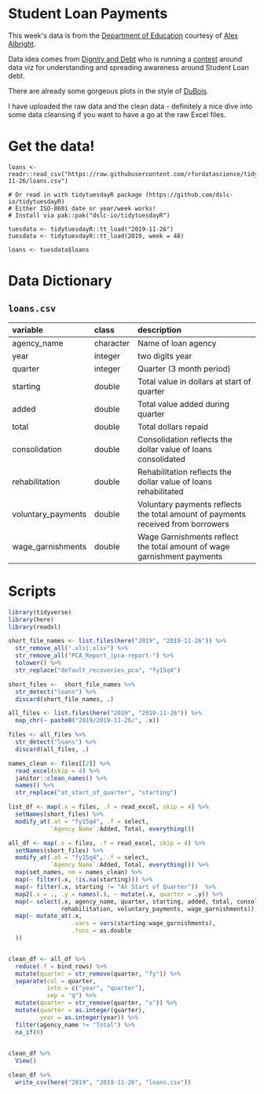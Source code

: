 # Student Loan Payments

This week's data is from the [Department of Education](https://studentaid.ed.gov/sa/about/data-center/student/default) courtesy of [Alex Albright](https://twitter.com/AllbriteAllday).

Data idea comes from [Dignity and Debt](https://www.dignityanddebt.org/projects/student-debt-racial-disparities/) who is running a [contest](https://docs.google.com/forms/d/e/1FAIpQLSckHpk5xJwqW0_sIEnCs-tScxttMV5WVqGjP0Ws8bD0x_LZHA/viewform) around data viz for understanding and spreading awareness around Student Loan debt. 

There are already some gorgeous plots in the style of [DuBois](https://www.dignityanddebt.org/projects/student-debt-racial-disparities/).

I have uploaded the raw data and the clean data - definitely a nice dive into some data cleansing if you want to have a go at the raw Excel files.

# Get the data!

```
loans <- readr::read_csv("https://raw.githubusercontent.com/rfordatascience/tidytuesday/main/data/2019/2019-11-26/loans.csv")

# Or read in with tidytuesdayR package (https://github.com/dslc-io/tidytuesdayR)
# Either ISO-8601 date or year/week works!
# Install via pak::pak("dslc-io/tidytuesdayR")

tuesdata <- tidytuesdayR::tt_load("2019-11-26")
tuesdata <- tidytuesdayR::tt_load(2019, week = 48)

loans <- tuesdata$loans
```

# Data Dictionary

## `loans.csv`

|variable           |class     |description |
|:------------------|:---------|:-----------|
|agency_name        |character | Name of loan agency |
|year               |integer   | two digits year |
|quarter            |integer   | Quarter (3 month period) |
|starting           |double    | Total value in dollars at start of quarter |
|added              |double    | Total value added during quarter |
|total              |double    | Total dollars repaid |
|consolidation      |double    | Consolidation reflects the dollar value of loans consolidated|
|rehabilitation     |double    | Rehabilitation reflects the dollar value of loans rehabilitated|
|voluntary_payments |double    | Voluntary payments reflects the total amount of payments received from borrowers|
|wage_garnishments  |double    | Wage Garnishments reflect the total amount of wage garnishment payments|


# Scripts

```r
library(tidyverse)
library(here)
library(readxl)

short_file_names <- list.files(here("2019", "2019-11-26")) %>%
  str_remove_all(".xls|.xlsx") %>%
  str_remove_all("PCA_Report_|pca-report-") %>%
  tolower() %>%
  str_replace("default_recoveries_pca", "fy15q4")

short_files <-  short_file_names %>% 
  str_detect("loans") %>%
  discard(short_file_names, .)

all_files <- list.files(here("2019", "2019-11-26")) %>%
  map_chr(~ paste0("2019/2019-11-26/", .x))

files <- all_files %>% 
  str_detect("loans") %>% 
  discard(all_files, .)

names_clean <- files[[2]] %>%
  read_excel(skip = 4) %>%
  janitor::clean_names() %>%
  names() %>% 
  str_replace("at_start_of_quarter", "starting")

list_df <- map(.x = files, .f = read_excel, skip = 4) %>%
  setNames(short_files) %>% 
  modify_at(.at = "fy15q4", .f = select, 
            `Agency Name`:Added, Total, everything())

all_df <- map(.x = files, .f = read_excel, skip = 4) %>%
  setNames(short_files) %>% 
  modify_at(.at = "fy15q4", .f = select, 
            `Agency Name`:Added, Total, everything()) %>% 
  map(set_names, nm = names_clean) %>%
  map(~ filter(.x, !is.na(starting))) %>%
  map(~ filter(.x, starting != "At Start of Quarter"))  %>%
  map2(.x = ., .y = names(.), ~ mutate(.x, quarter = .y)) %>% 
  map(~ select(.x, agency_name, quarter, starting, added, total, consolidation, 
               rehabilitation, voluntary_payments, wage_garnishments)) %>%
  map(~ mutate_at(.x,
                  .vars = vars(starting:wage_garnishments),
                  .funs = as.double
  ))


clean_df <- all_df %>%
  reduce(.f = bind_rows) %>% 
  mutate(quarter = str_remove(quarter, "fy")) %>% 
  separate(col = quarter,
           into = c("year", "quarter"),
           sep = "q") %>% 
  mutate(quarter = str_remove(quarter, "x")) %>% 
  mutate(quarter = as.integer(quarter),
         year = as.integer(year)) %>%
  filter(agency_name != "Total") %>% 
  na_if(0)
  

clean_df %>% 
  View()

clean_df %>% 
  write_csv(here("2019", "2019-11-26", "loans.csv"))
```
